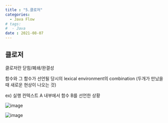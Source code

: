 ```yaml
---
title : "5.클로저"
categories:
  - Java Flow
# tags:
#  - Java
date : 2021-08-07
---
```


클로저  
--- 

클로저란 
닫힘/폐쇄/완결성 

함수와 그 함수가 선언될 당시의 lexical environment의 combination (두개가 만났을 때 새로운 현상이 나오는 것)

ex) 실행 컨텍스트 A 내부에서 함수 B를 선언한 상황

![image](https://user-images.githubusercontent.com/71579659/128590685-5daebc1a-c1fb-41b8-8ff0-7f6cc0b2dac8.png)

![image](https://user-images.githubusercontent.com/71579659/128590688-3c933b1a-4e3f-4831-8d01-ccdc3c9c03e3.png)




